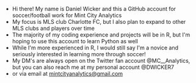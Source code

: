 - Hi there! My name is Daniel Wicker and this a GitHub account for soccer/football work for Mint City Analytics
- My focus is MLS club Charlotte FC, but I also plan to expand to other MLS clubs and players over time
- The majority of my coding experience and projects will be in R, but I'm hoping to use this account to learn Python as well
- While I'm more experienced in R, I would still say I'm a novice and seriously interested in learning more through soccer!
- My DM's are always open on the Twitter fan account @MC__Analytics, but you can also reach me at my personal account @DWICKER7
- or via email at mintcityanalytics@gmail.com

<!---
mintcityanalytics/mintcityanalytics is a ✨ special ✨ repository because its `README.md` (this file) appears on your GitHub profile.
You can click the Preview link to take a look at your changes.
--->
